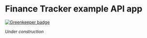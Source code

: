 # Finance Tracker example API app

[![Greenkeeper badge](https://badges.greenkeeper.io/noflo/finance-tracker.svg)](https://greenkeeper.io/)

_Under construction_
